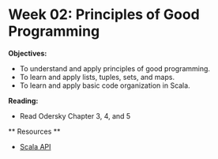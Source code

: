 # Week 02: Principles of Good Programming

**Objectives:**

* To understand and apply principles of good programming.
* To learn and apply lists, tuples, sets, and maps.
* To learn and apply basic code organization in Scala.

**Reading:**

* Read Odersky Chapter 3, 4, and 5

** Resources **

* [Scala API][scala-api]

[scala-api]: http://www.scala-lang.org/api/current/?_ga=1.165489215.1260411246.1422556953#package
